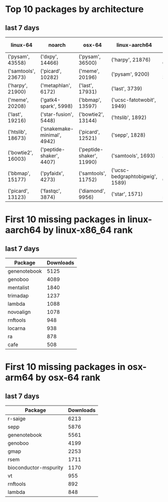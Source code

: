 # Top 10 packages by architecture
## last 7 days
|linux-64 | noarch | osx-64 | linux-aarch64 | osx-arm64 | 
|-|-|-|-|-|
|('pysam', 43558) |('dxpy', 14466) |('pysam', 36500) |('harpy', 21876) |('pysam', 6849) |
|('samtools', 23673) |('picard', 10282) |('meme', 20196) |('pysam', 9200) |('last', 3050) |
|('harpy', 21900) |('metaphlan', 6172) |('last', 17931) |('last', 3739) |('diamond', 1605) |
|('meme', 20208) |('gatk4-spark', 5998) |('bbmap', 13597) |('ucsc-fatotwobit', 1949) |('samtools', 1393) |
|('last', 19216) |('star-fusion', 5448) |('bowtie2', 13144) |('htslib', 1892) |('htslib', 1341) |
|('htslib', 18673) |('snakemake-minimal', 4942) |('picard', 12521) |('sepp', 1828) |('bwa', 1016) |
|('bowtie2', 16003) |('peptide-shaker', 4407) |('peptide-shaker', 11990) |('samtools', 1693) |('hmmer', 764) |
|('bbmap', 15177) |('pyfaidx', 4273) |('samtools', 11752) |('ucsc-bedgraphtobigwig', 1589) |('fasttree', 628) |
|('picard', 13123) |('fastqc', 3874) |('diamond', 9956) |('star', 1571) |('raxml', 588) |
# First 10 missing packages in linux-aarch64 by linux-x86_64 rank
## last 7 days

| Package | Downloads |
| - | - |
| genenotebook | 5125 | 
| genoboo | 4089 | 
| mentalist | 1840 | 
| trimadap | 1237 | 
| lambda | 1088 | 
| novoalign | 1078 | 
| rnftools | 948 | 
| locarna | 938 | 
| ra | 878 | 
| cafe | 508 | 
# First 10 missing packages in osx-arm64 by osx-64 rank
## last 7 days

| Package | Downloads |
| - | - |
| r-saige | 6213 | 
| sepp | 5876 | 
| genenotebook | 5561 | 
| genoboo | 4199 | 
| gmap | 2253 | 
| rsem | 1711 | 
| bioconductor-mspurity | 1170 | 
| vt | 955 | 
| rnftools | 892 | 
| lambda | 848 | 
